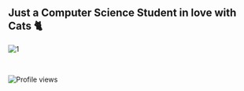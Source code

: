 ## Just a Computer Science Student in love with Cats 🐈

![1](https://media.giphy.com/media/3o6Zt481isNVuQI1l6/giphy.gif)

<br>

![Profile views](https://gpvc.arturio.dev/Dgloor)
